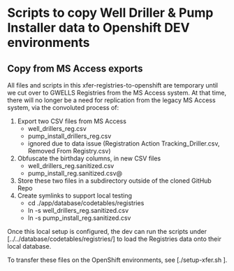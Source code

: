 # Scripts to copy Well Driller & Pump Installer data to Openshift DEV environments

## Copy from MS Access exports

All files and scripts in this xfer-registries-to-openshift are temporary until we cut over to GWELLS Registries from the MS Access system.  At that time, there will no longer be a need for replication from the legacy MS Access system, via the convoluted process of:
1. Export two CSV files from MS Access
   - well_drillers_reg.csv
   - pump_install_drillers_reg.csv
   - ignored due to data issue (Registration Action Tracking_Driller.csv, Removed From Registry.csv)
2. Obfuscate the birthday columns, in new CSV files
   - well_drillers_reg.sanitized.csv
   - pump_install_reg.sanitized.csv@
3. Store these two files in a subdirectory outside of the cloned GitHub Repo
4. Create symlinks to support local testing
   - cd ./app/database/codetables/registries
   - ln -s <outside of git repo> well_drillers_reg.sanitized.csv
   - ln -s <outside of git repo> pump_install_reg.sanitized.csv


Once this local setup is configured, the dev can run the scripts under 	[../../database/codetables/registries/] to load the Registries data onto their local database.

To transfer these files on the OpenShift environments, see [./setup-xfer.sh <openshift-project>].

